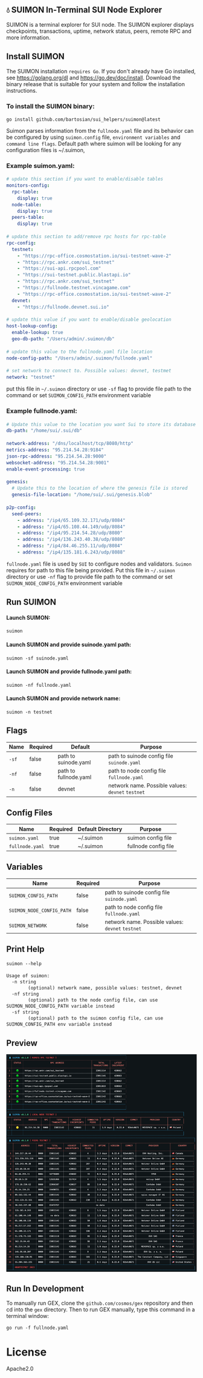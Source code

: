 ## 💧 SUIMON In-Terminal SUI Node Explorer

SUIMON is a terminal explorer for SUI node. The SUIMON explorer displays checkpoints, transactions, uptime, network status, peers, remote RPC and more information.

## Install SUIMON

The SUIMON installation ``requires Go``. If you don't already have Go installed, see https://golang.org/dl and https://go.dev/doc/install. Download the binary release that is suitable for your system and follow the installation instructions.

### To install the SUIMON binary:

```shell
go install github.com/bartosian/sui_helpers/suimon@latest
```

Suimon parses information from the ``fullnode.yaml`` file and its behavior can be configured by using ``suimon.config`` file, ``environment variables`` and ``command line flags``.
Default path where suimon will be looking for any configuration files is ~/.suimon,

### Example suimon.yaml:
```yaml
# update this section if you want to enable/disable tables
monitors-config:
  rpc-table:
    display: true
  node-table:
    display: true
  peers-table:
    display: true

# update this section to add/remove rpc hosts for rpc-table
rpc-config:
  testnet:
    - "https://rpc-office.cosmostation.io/sui-testnet-wave-2"
    - "https://rpc.ankr.com/sui_testnet"
    - "https://sui-api.rpcpool.com"
    - "https://sui-testnet.public.blastapi.io"
    - "https://rpc.ankr.com/sui_testnet"
    - "https://fullnode.testnet.vincagame.com"
    - "https://rpc-office.cosmostation.io/sui-testnet-wave-2"
  devnet:
    - "https://fullnode.devnet.sui.io"

# update this value if you want to enable/disable geolocation
host-lookup-config:
  enable-lookup: true
  geo-db-path: "/Users/admin/.suimon/db"

# update this value to the fullnode.yaml file location
node-config-path: "/Users/admin/.suimon/fullnode.yaml"

# set network to connect to. Possible values: devnet, testmet
network: "testnet"
```

put this file in ``~/.suimon`` directory or use ``-sf`` flag to provide file path to the command or set ``SUIMON_CONFIG_PATH`` environment variable

### Example fullnode.yaml:
```yaml
# Update this value to the location you want Sui to store its database
db-path: "/home/sui/.sui/db"

network-address: "/dns/localhost/tcp/8080/http"
metrics-address: "95.214.54.28:9184"
json-rpc-address: "95.214.54.28:9000"
websocket-address: "95.214.54.28:9001"
enable-event-processing: true

genesis:
  # Update this to the location of where the genesis file is stored
  genesis-file-location: "/home/sui/.sui/genesis.blob"

p2p-config:
  seed-peers:
    - address: "/ip4/65.109.32.171/udp/8084"
    - address: "/ip4/65.108.44.149/udp/8084"
    - address: "/ip4/95.214.54.28/udp/8080"
    - address: "/ip4/136.243.40.38/udp/8080"
    - address: "/ip4/84.46.255.11/udp/8084"
    - address: "/ip4/135.181.6.243/udp/8088"
```

``fullnode.yaml`` file is used by ``SUI`` to configure nodes and validators. ``Suimon`` requires for path to this file being provided. Put this file in ``~/.suimon`` directory or use ``-nf`` flag to provide file path to the command or set ``SUIMON_NODE_CONFIG_PATH`` environment variable

## Run SUIMON

#### Launch SUIMON:

```shell
suimon
```

#### Launch SUIMON and provide suinode.yaml path: 

```shell
suimon -sf suinode.yaml
```

#### Launch SUIMON and provide fullnode.yaml path:

```shell
suimon -nf fullnode.yaml
```

#### Launch SUIMON and provide network name:

```shell
suimon -n testnet
```

## Flags

| Name    | Required | Default               | Purpose                                               |
|---------|----------|-----------------------|-------------------------------------------------------|
| ``-sf`` | false    | path to suinode.yaml  | path to suinode config file ``suinode.yaml``          |
| ``-nf`` | false    | path to fullnode.yaml | path to node config file ``fullnode.yaml``            |
| ``-n``  | false    | devnet                | network name. Possible values: ``devnet`` ``testnet`` |

## Config Files

| Name              | Required | Default Directory | Purpose                                               |
|-------------------|----------|-------------------|-------------------------------------------------------|
| ``suimon.yaml``   | true     | ~/.suimon         | suimon config file                                    |
| ``fullnode.yaml`` | true     | ~/.suimon         | fullnode config file                                  |

## Variables

| Name                        | Required   | Purpose                                               |
|-----------------------------|------------|-------------------------------------------------------|
| ``SUIMON_CONFIG_PATH``      | false      | path to suinode config file ``suinode.yaml``          |
| ``SUIMON_NODE_CONFIG_PATH`` | false      | path to node config file ``fullnode.yaml``            |
| ``SUIMON_NETWORK``          | false      | network name. Possible values: ``devnet`` ``testnet`` |

## Print Help
```shell
suimon --help

Usage of suimon:
  -n string
    	(optional) network name, possible values: testnet, devnet
  -nf string
    	(optional) path to the node config file, can use SUIMON_NODE_CONFIG_PATH variable instead
  -sf string
    	(optional) path to the suimon config file, can use SUIMON_CONFIG_PATH env variable instead
```

## Preview

![Terminal Screenshot](./assets/screenshot_01.png "Screenshot Application")

## Run In Development

To manually run GEX, clone the `github.com/cosmos/gex` repository and then cd into the `gex` directory. Then to run GEX manually, type this command in a terminal window:

```shell
go run -f fullnode.yaml
```

# License

Apache2.0